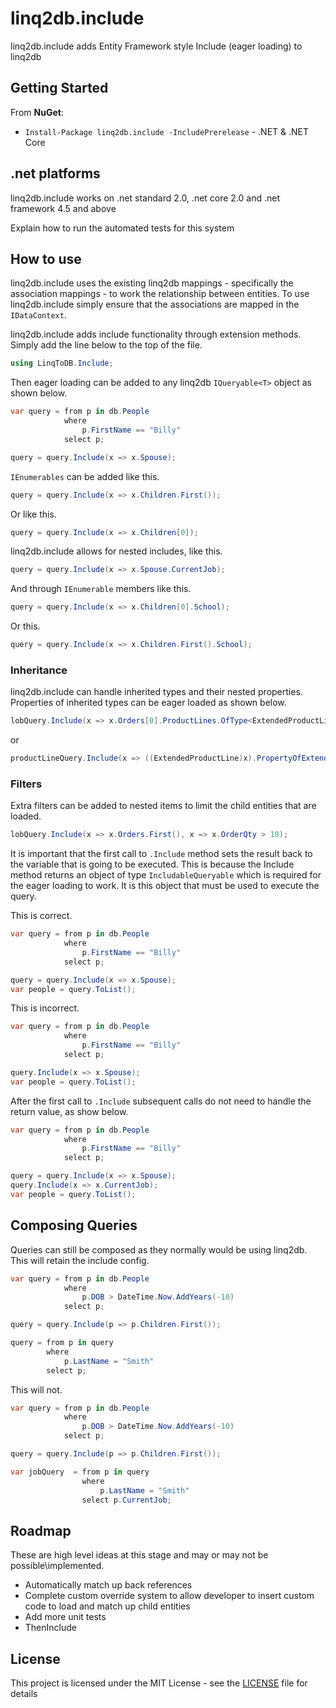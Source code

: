# linq2db.include

linq2db.include adds Entity Framework style Include (eager loading) to linq2db

## Getting Started

From **NuGet**:
* `Install-Package linq2db.include -IncludePrerelease` - .NET & .NET Core

## .net platforms

linq2db.include works on .net standard 2.0, .net core 2.0 and .net framework 4.5 and above


Explain how to run the automated tests for this system

## How to use

linq2db.include uses the existing linq2db mappings - specifically the association mappings - to work the relationship between entities.  To use linq2db.include simply ensure that the associations are mapped in the `IDataContext`.


linq2db.include adds include functionality through extension methods.  
Simply add the line below to the top of the file.

``` c#
using LinqToDB.Include;
```

Then eager loading can be added to any linq2db `IQueryable<T>` object as shown below.
``` c#
var query = from p in db.People
            where
                p.FirstName == "Billy"
            select p;

query = query.Include(x => x.Spouse);
```

`IEnumerables` can be added like this.
``` c#
query = query.Include(x => x.Children.First());
```
Or like this.
``` c#
query = query.Include(x => x.Children[0]);
```

linq2db.include allows for nested includes, like this.
``` c#
query = query.Include(x => x.Spouse.CurrentJob);
```

And through `IEnumerable` members like this.
``` c#
query = query.Include(x => x.Children[0].School);
```

Or this.

``` c#
query = query.Include(x => x.Children.First().School);
```

### Inheritance

linq2db.include can handle inherited types and their nested properties. Properties of inherited types can be eager loaded as shown below.
``` c#
lobQuery.Include(x => x.Orders[0].ProductLines.OfType<ExtendedProductLine>().First().PropertyOfExtendedClass);
```

or
``` c#
productLineQuery.Include(x => ((ExtendedProductLine)x).PropertyOfExtendedClass);
```

### Filters

Extra filters can be added to nested items to limit the child entities that are loaded.
``` c#
lobQuery.Include(x => x.Orders.First(), x => x.OrderQty > 10);
```


It is important that the first call to `.Include` method sets the result back to the variable that is going to be executed. This is because the Include method returns an object of type `IncludableQueryable` which is required for the eager loading to work.  It is this object that must be used to execute the query.

This is correct.
``` c#
var query = from p in db.People
            where
                p.FirstName == "Billy"
            select p;

query = query.Include(x => x.Spouse);
var people = query.ToList();
```

This is incorrect.
``` c#
var query = from p in db.People
            where
                p.FirstName == "Billy"
            select p;

query.Include(x => x.Spouse);
var people = query.ToList();
```

After the first call to `.Include` subsequent calls do not need to handle the return value, as show below.

``` c#
var query = from p in db.People
            where
                p.FirstName == "Billy"
            select p;

query = query.Include(x => x.Spouse);
query.Include(x => x.CurrentJob);
var people = query.ToList();
```

## Composing Queries

Queries can still be composed as they normally would be using linq2db.  
This will retain the include config.
``` c#
var query = from p in db.People
            where
                p.DOB > DateTime.Now.AddYears(-10)
            select p;

query = query.Include(p => p.Children.First());

query = from p in query
        where
            p.LastName = "Smith"
        select p;
```

This will not.
``` c#
var query = from p in db.People
            where
                p.DOB > DateTime.Now.AddYears(-10)
            select p;

query = query.Include(p => p.Children.First());

var jobQuery  = from p in query
                where
                    p.LastName = "Smith"
                select p.CurrentJob;
```
## Roadmap

These are high level ideas at this stage and may or may not be possible\implemented.

* Automatically match up back references
* Complete custom override system to allow developer to insert custom code to load and match up child entities
* Add more unit tests
* ThenInclude

## License

This project is licensed under the MIT License - see the [LICENSE](LICENSE) file for details
